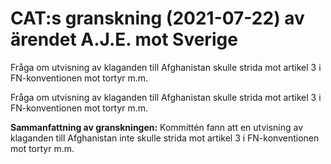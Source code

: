 # CAT:s granskning (2021-07-22) av ärendet A.J.E. mot Sverige

Fråga om utvisning av klaganden till Afghanistan skulle strida mot artikel 3 i FN-konventionen mot tortyr m.m.

Fråga om utvisning av klaganden till Afghanistan skulle strida mot artikel 3 i FN-konventionen mot tortyr m.m.

**Sammanfattning av granskningen:** Kommittén fann att en utvisning av klaganden till Afghanistan inte skulle strida mot artikel 3 i FN-konventionen mot tortyr m.m.
